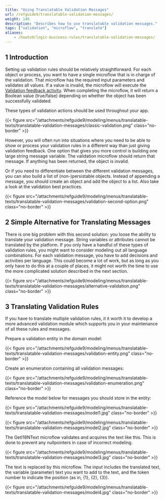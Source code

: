 ```yaml
---
title: "Using Translatable Validation Messages"
url: /refguide9/translatable-validation-messages/
weight: 140
description: "Describes how to use translatable validation messages."
tags: ["validation", "microflow", "translate"]
aliases:
    - /howto9/logic-business-rules/translatable-validation-messages/
---
```


## 1 Introduction

Setting up validation rules should be relatively straightforward. For each object or process, you want to have a single microflow that is in charge of the validation. That microflow has the required input parameters and validates all values. If a value is invalid, the microflow will execute the [Validation feedback activity](/refguide9/validation-feedback/). When completing the microflow, it will return a Boolean value (true/false) depending on whether the object has been successfully validated.

These types of validation actions should be used throughout your app. 

{{< figure src="/attachments/refguide9/modeling/menus/translatable-texts/translatable-validation-messages/classic-validation.png" class="no-border" >}}

However, you will often run into situations where you need to be able to show or process your validation rules in a different way than just giving validation feedback. One option that gives you more control is building one large string message variable. The validation microflow should return that message. If anything has been returned, the object is invalid.

Or if you need to differentiate between the different validation messages, you can also build a list of (non-)persistable objects. Instead of appending a message, you should create an object and add the object to a list. Also take a look at the validation best practices.

{{< figure src="/attachments/refguide9/modeling/menus/translatable-texts/translatable-validation-messages/validation-second-option.png" class="no-border" >}}

## 2 Simple Alternative for Translating Messages

There is one big problem with this second solution: you loose the ability to translate your validation message. String variables or attributes cannot be translated by the platform. If you only have a handful of these types of validation rules, you might want to consider modeling out all language combinations. For each validation message, you have to add decisions and activities per language. This could become a lot of work, but as long as you only have to do this at a couple of places, it might not worth the time to use the more complicated solution described in the next section. 

{{< figure src="/attachments/refguide9/modeling/menus/translatable-texts/translatable-validation-messages/alternative-validation.png" class="no-border" >}}

## 3 Translating Validation Rules

If you have to translate multiple validation rules, it it worth it to develop a more advanced validation module which supports you in your maintenance of all these rules and messages.

Prepare a validation entity in the domain model:

{{< figure src="/attachments/refguide9/modeling/menus/translatable-texts/translatable-validation-messages/validation-entity.png" class="no-border" >}}

Create an enumeration containing all validation messages:

{{< figure src="/attachments/refguide9/modeling/menus/translatable-texts/translatable-validation-messages/validation-enumeration.png" class="no-border" >}}

Reference the model below for messages you should store in the entity:

{{< figure src="/attachments/refguide9/modeling/menus/translatable-texts/translatable-validation-messages/model1.jpg" class="no-border" >}}

{{< figure src="/attachments/refguide9/modeling/menus/translatable-texts/translatable-validation-messages/model2.jpg" class="no-border" >}}

The GetI18NText microflow validates and acquires the text like this. This is done to prevent any nullpointers in case of incorrect modeling.

{{< figure src="/attachments/refguide9/modeling/menus/translatable-texts/translatable-validation-messages/model3.jpg" class="no-border" >}}

The text is replaced by this microflow. The input includes the translated text, the variable (parameter) text you want to add to the text, and the token number to indicate the position (as in, {1}, {2}, {3}).

{{< figure src="/attachments/refguide9/modeling/menus/translatable-texts/translatable-validation-messages/model4.jpg" class="no-border" >}}
